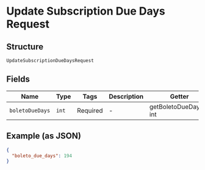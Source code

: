 
# Update Subscription Due Days Request

## Structure

`UpdateSubscriptionDueDaysRequest`

## Fields

| Name | Type | Tags | Description | Getter | Setter |
|  --- | --- | --- | --- | --- | --- |
| `boletoDueDays` | `int` | Required | - | getBoletoDueDays(): int | setBoletoDueDays(int boletoDueDays): void |

## Example (as JSON)

```json
{
  "boleto_due_days": 194
}
```

